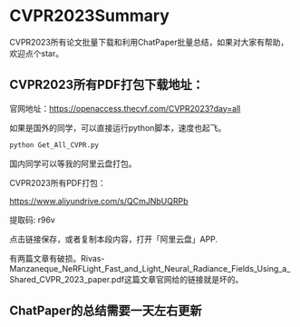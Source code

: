 # CVPR2023Summary
CVPR2023所有论文批量下载和利用ChatPaper批量总结，如果对大家有帮助，欢迎点个star。


## CVPR2023所有PDF打包下载地址：

官网地址：https://openaccess.thecvf.com/CVPR2023?day=all

如果是国外的同学，可以直接运行python脚本，速度也起飞。

```python
python Get_All_CVPR.py
```

国内同学可以等我的阿里云盘打包。


CVPR2023所有PDF打包：

https://www.aliyundrive.com/s/QCmJNbUQRPb

提取码: r96v

点击链接保存，或者复制本段内容，打开「阿里云盘」APP.

有两篇文章有破损。Rivas-Manzaneque_NeRFLight_Fast_and_Light_Neural_Radiance_Fields_Using_a_Shared_CVPR_2023_paper.pdf这篇文章官网给的链接就是坏的。

## ChatPaper的总结需要一天左右更新
